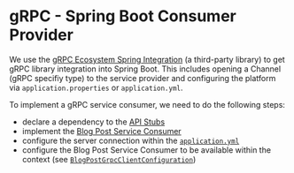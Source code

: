 # gRPC - Spring Boot Consumer Provider

We use the [gRPC Ecosystem Spring Integration](https://github.com/grpc-ecosystem/grpc-spring)
(a third-party library) to get gRPC library integration into Spring Boot.
This includes opening a Channel (gRPC specifiy type) to the service provider and configuring the
platform via `application.properties` or `application.yml`.

To implement a gRPC service consumer, we need to do the following steps:

- declare a dependency to the [API Stubs](../../api-stubs/api-stubs-grpc)
- implement the [Blog Post Service Consumer](../src/main/java/de/samples/apicomparison/consumer/clients/grpc/BlogPostGrpcClient.java)
- configure the server connection within the [`application.yml`](../src/main/resources/application.yml)
- configure the Blog Post Service Consumer to be available within the context
  (see [`BlogPostGrpcClientConfiguration`](../src/main/java/de/samples/apicomparison/consumer/clients/grpc/config/BlogPostGrpcClientConfiguration.java))
